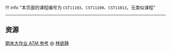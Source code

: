 !!! info "本页面的课程编号为 `CST11103`、`CST11109`、`CST11013`，无类似课程"

---

## 资源
[期末大作业 ATM 参考](https://gitee.com/lin-yujing-22/ATMproject) @ [林欲静](../../贡献者/林欲静.md)  